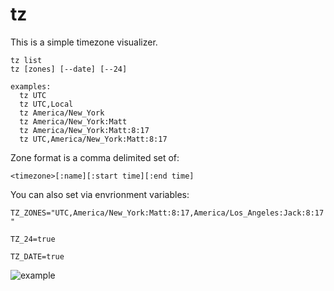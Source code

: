 # tz

This is a simple timezone visualizer.

```
tz list
tz [zones] [--date] [--24]

examples:
  tz UTC
  tz UTC,Local
  tz America/New_York
  tz America/New_York:Matt
  tz America/New_York:Matt:8:17
  tz UTC,America/New_York:Matt:8:17
```

Zone format is a comma delimited set of:

```
<timezone>[:name][:start time][:end time]
```

You can also set via envrionment variables:


`TZ_ZONES="UTC,America/New_York:Matt:8:17,America/Los_Angeles:Jack:8:17"`


`TZ_24=true`


`TZ_DATE=true`


![example](https://raw.githubusercontent.com/mmcquillan/tz/master/example.png)

